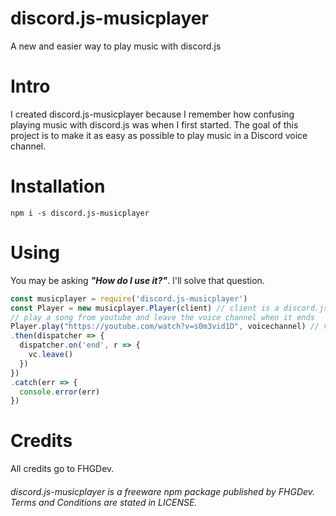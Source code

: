 # discord.js-musicplayer
A new and easier way to play music with discord.js

# Intro
I created discord.js-musicplayer because I remember how confusing playing music with discord.js was when I first started.
The goal of this project is to make it as easy as possible to play music in a Discord voice channel.

# Installation

`npm i -s discord.js-musicplayer`

# Using
You may be asking ***"How do I use it?"***. I'll solve that question.

```js
const musicplayer = require('discord.js-musicplayer')
const Player = new musicplayer.Player(client) // client is a discord.js client object
// play a song from youtube and leave the voice channel when it ends
Player.play("https://youtube.com/watch?v=s0m3vid1D", voicechannel) // voicechannel is a discord.js VoiceChannel object
.then(dispatcher => {
  dispatcher.on('end', r => {
    vc.leave()
  })
})
.catch(err => {
  console.error(err)
})
```

# Credits
All credits go to FHGDev.


###### discord.js-musicplayer is a freeware npm package published by FHGDev. Terms and Conditions are stated in LICENSE.
